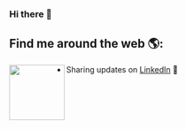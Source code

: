 ### Hi there 👋

## Find me around the web 🌎: 
<a href="https://github.com/AtheerAlamri"><img align="left" width="100" height="100" border-radius=50% src="https://dynamic.brandcrowd.com/asset/logo/5a092884-a921-453d-9e8b-9e95a7dd8c8a/logo-search-grid-2x?v=637726507253800000&text=Atheer+&colorpalette=grayscale"></a>
- Sharing updates on <a href="https://www.linkedin.com/in/atheer-alamri-ba842a21b">LinkedIn</a> 💼
